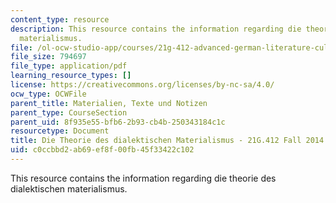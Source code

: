 ```yaml
---
content_type: resource
description: This resource contains the information regarding die theorie des dialektischen
  materialismus.
file: /ol-ocw-studio-app/courses/21g-412-advanced-german-literature-culture-madness-murder-mysteries-fall-2014/c0ccbbd2ab69ef8f00fb45f33422c102_MIT21G_412F14_Wo7-9_dial.pdf
file_size: 794697
file_type: application/pdf
learning_resource_types: []
license: https://creativecommons.org/licenses/by-nc-sa/4.0/
ocw_type: OCWFile
parent_title: Materialien, Texte und Notizen
parent_type: CourseSection
parent_uid: 8f935e55-bfb6-2b93-cb4b-250343184c1c
resourcetype: Document
title: Die Theorie des dialektischen Materialismus - 21G.412 Fall 2014
uid: c0ccbbd2-ab69-ef8f-00fb-45f33422c102
---
```

This resource contains the information regarding die theorie des dialektischen materialismus.